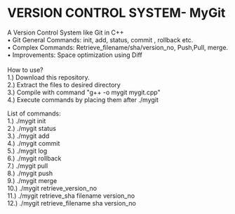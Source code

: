 # VERSION CONTROL SYSTEM- MyGit

A Version Control System like Git in C++\
• Git General Commands: init, add, status, commit , rollback etc.\
• Complex Commands: Retrieve_filename/sha/version_no, Push,Pull, merge.\
• Improvements: Space optimization using Diff\
\
How to use?\
1.) Download this repository.\
2.) Extract the files to desired directory\
3.) Compile with command "g++ -o mygit mygit.cpp"\
4.) Execute commands by placing them after ./mygit 

List of commands:\
1.) ./mygit init\
2.) ./mygit status\
3.) ./mygit add\
4.) ./mygit commit\
5.) ./mygit log\
6.) ./mygit rollback\
7.) ./mygit pull\
8.) ./mygit push\
9.) ./mygit merge\
10.) ./mygit retrieve_version_no\
11.) ./mygit retrieve_sha filename version_no\
12.) ./mygit retrieve_filename sha version_no
